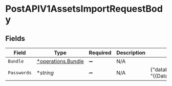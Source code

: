 # PostAPIV1AssetsImportRequestBody


## Fields

| Field                                                      | Type                                                       | Required                                                   | Description                                                | Example                                                    |
| ---------------------------------------------------------- | ---------------------------------------------------------- | ---------------------------------------------------------- | ---------------------------------------------------------- | ---------------------------------------------------------- |
| `Bundle`                                                   | [*operations.Bundle](../../models/operations/bundle.md)    | :heavy_minus_sign:                                         | N/A                                                        |                                                            |
| `Passwords`                                                | **string*                                                  | :heavy_minus_sign:                                         | N/A                                                        | {"databases/{{DatabaseYAMLFile}}": "{{DatabasePassword}}"} |